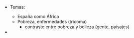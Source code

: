 - Temas:
	- España como África
	- Pobreza, enfermedades (tricoma)
		- contraste entre pobreza y belleza (gente, paisajes)

- 
